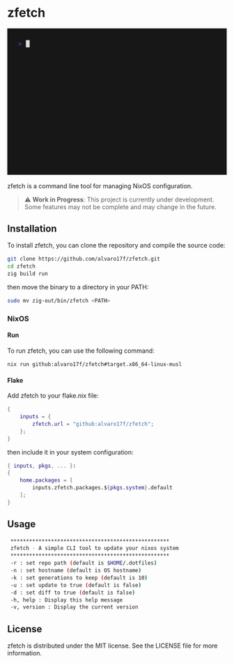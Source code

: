 # zfetch

![](vhs/zfetch.gif)

zfetch is a command line tool for managing NixOS configuration.

> :warning: **Work in Progress**: This project is currently under development. Some features may not be complete and may change in the future.
## Installation

To install zfetch, you can clone the repository and compile the source code:

```sh
git clone https://github.com/alvaro17f/zfetch.git
cd zfetch
zig build run
```

then move the binary to a directory in your PATH:

```sh
sudo mv zig-out/bin/zfetch <PATH>
```

### NixOS

#### Run
To run zfetch, you can use the following command:

```sh
nix run github:alvaro17f/zfetch#target.x86_64-linux-musl
```

#### Flake
Add zfetch to your flake.nix file:

```nix
{
    inputs = {
        zfetch.url = "github:alvaro17f/zfetch";
    };
}
```

then include it in your system configuration:

```nix
{ inputs, pkgs, ... }:
{
    home.packages = [
        inputs.zfetch.packages.${pkgs.system}.default
    ];
}
```

## Usage
```sh
 ***************************************************
 zfetch - A simple CLI tool to update your nixos system
 ***************************************************
 -r : set repo path (default is $HOME/.dotfiles)
 -n : set hostname (default is OS hostname)
 -k : set generations to keep (default is 10)
 -u : set update to true (default is false)
 -d : set diff to true (default is false)
 -h, help : Display this help message
 -v, version : Display the current version
```


## License
zfetch is distributed under the MIT license. See the LICENSE file for more information.
